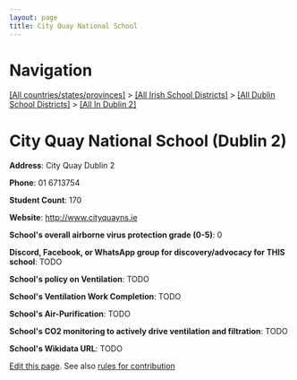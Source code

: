```yaml
---
layout: page
title: City Quay National School
---
```

# Navigation

[[All countries/states/provinces]](../../../..) > [[All Irish School Districts]](../../..) > [[All Dublin School Districts]](../..) > [[All In Dublin 2]](..)

# City Quay National School (Dublin 2)

**Address**: City Quay Dublin 2

**Phone**: 01 6713754

**Student Count**: 170

**Website**: <http://www.cityquayns.ie>

**School's overall airborne virus protection grade (0-5)**: 0

**Discord, Facebook, or WhatsApp group for discovery/advocacy for THIS school**: TODO

**School's policy on Ventilation**: TODO

**School's Ventilation Work Completion**: TODO

**School's Air-Purification**: TODO

**School's CO2 monitoring to actively drive ventilation and filtration**: TODO

**School's Wikidata URL**: TODO


[Edit this page](https://github.com/ventilate-schools/Ireland/edit/main/./Dublin_2/City_Quay_National_School.md). See also [rules for contribution](../../../contribution-rules/)